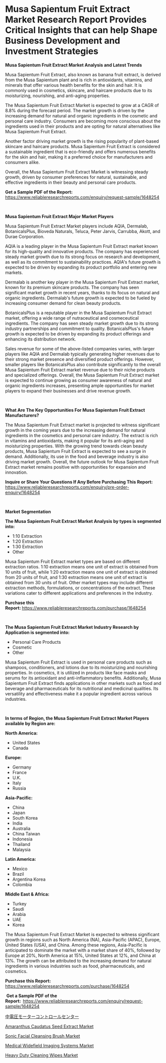 <p><h1>Musa Sapientum Fruit Extract Market Research Report Provides Critical Insights that can help Shape Business Development and Investment Strategies</h1></p><p><strong>Musa Sapientum Fruit Extract Market Analysis and Latest Trends</strong></p>
<p><p>Musa Sapientum Fruit Extract, also known as banana fruit extract, is derived from the Musa Sapientum plant and is rich in antioxidants, vitamins, and minerals that offer various health benefits for the skin and hair. It is commonly used in cosmetics, skincare, and haircare products due to its moisturizing, nourishing, and anti-aging properties.</p><p>The Musa Sapientum Fruit Extract Market is expected to grow at a CAGR of 8.8% during the forecast period. The market growth is driven by the increasing demand for natural and organic ingredients in the cosmetic and personal care industry. Consumers are becoming more conscious about the ingredients used in their products and are opting for natural alternatives like Musa Sapientum Fruit Extract.</p><p>Another factor driving market growth is the rising popularity of plant-based skincare and haircare products. Musa Sapientum Fruit Extract is considered a sustainable ingredient that is eco-friendly and offers numerous benefits for the skin and hair, making it a preferred choice for manufacturers and consumers alike.</p><p>Overall, the Musa Sapientum Fruit Extract Market is witnessing steady growth, driven by consumer preferences for natural, sustainable, and effective ingredients in their beauty and personal care products.</p></p>
<p><strong>Get a Sample PDF of the Report:&nbsp;</strong> <a href="https://www.reliableresearchreports.com/enquiry/request-sample/1648254">https://www.reliableresearchreports.com/enquiry/request-sample/1648254</a></p>
<p>&nbsp;</p>
<p><strong>Musa Sapientum Fruit Extract Major Market Players</strong></p>
<p><p>Musa Sapientum Fruit Extract Market players include AQIA, Dermalab, BotanicalsPlus, Bioveda Naturals, Teluca, Peter Jarvis, Carrubba, Akott, and Durae Corporation. </p><p>AQIA is a leading player in the Musa Sapientum Fruit Extract market known for its high-quality and innovative products. The company has experienced steady market growth due to its strong focus on research and development, as well as its commitment to sustainability practices. AQIA's future growth is expected to be driven by expanding its product portfolio and entering new markets.</p><p>Dermalab is another key player in the Musa Sapientum Fruit Extract market, known for its premium skincare products. The company has seen significant market growth in recent years, thanks to its focus on natural and organic ingredients. Dermalab's future growth is expected to be fueled by increasing consumer demand for clean beauty products.</p><p>BotanicalsPlus is a reputable player in the Musa Sapientum Fruit Extract market, offering a wide range of nutraceutical and cosmeceutical ingredients. The company has seen steady market growth due to its strong industry partnerships and commitment to quality. BotanicalsPlus's future growth is expected to be driven by expanding its product offerings and enhancing its distribution network.</p><p>Sales revenue for some of the above-listed companies varies, with larger players like AQIA and Dermalab typically generating higher revenues due to their strong market presence and diversified product offerings. However, smaller players like BotanicalsPlus also contribute significantly to the overall Musa Sapientum Fruit Extract market revenue due to their niche products and specialized offerings. Overall, the Musa Sapientum Fruit Extract market is expected to continue growing as consumer awareness of natural and organic ingredients increases, presenting ample opportunities for market players to expand their businesses and drive revenue growth.</p></p>
<p>&nbsp;</p>
<p><strong>What Are The Key Opportunities For Musa Sapientum Fruit Extract Manufacturers?</strong></p>
<p><p>The Musa Sapientum Fruit Extract market is projected to witness significant growth in the coming years due to the increasing demand for natural ingredients in the cosmetics and personal care industry. The extract is rich in vitamins and antioxidants, making it popular for its anti-aging and moisturizing properties. With the growing trend towards clean beauty products, Musa Sapientum Fruit Extract is expected to see a surge in demand. Additionally, its use in the food and beverage industry is also driving market growth. Overall, the future outlook for Musa Sapientum Fruit Extract market remains positive with opportunities for expansion and innovation.</p></p>
<p><strong>Inquire or Share Your Questions If Any Before Purchasing This Report:</strong> <a href="https://www.reliableresearchreports.com/enquiry/pre-order-enquiry/1648254">https://www.reliableresearchreports.com/enquiry/pre-order-enquiry/1648254</a></p>
<p>&nbsp;</p>
<p><strong>Market Segmentation</strong></p>
<p><strong>The Musa Sapientum Fruit Extract Market Analysis by types is segmented into:</strong></p>
<p><ul><li>1:10 Extraction</li><li>1:20 Extraction</li><li>1:30 Extraction</li><li>Other</li></ul></p>
<p><p>Musa Sapientum Fruit Extract market types are based on different extraction ratios. 1:10 extraction means one unit of extract is obtained from 10 units of fruit, while 1:20 extraction means one unit of extract is obtained from 20 units of fruit, and 1:30 extraction means one unit of extract is obtained from 30 units of fruit. Other market types may include different extraction methods, formulations, or concentrations of the extract. These variations cater to different applications and preferences in the industry.</p></p>
<p><strong>Purchase this Report:&nbsp;</strong><a href="https://www.reliableresearchreports.com/purchase/1648254">https://www.reliableresearchreports.com/purchase/1648254</a></p>
<p>&nbsp;</p>
<p><strong>The Musa Sapientum Fruit Extract Market Industry Research by Application is segmented into:</strong></p>
<p><ul><li>Personal Care Products</li><li>Cosmetic</li><li>Other</li></ul></p>
<p><p>Musa Sapientum Fruit Extract is used in personal care products such as shampoos, conditioners, and lotions due to its moisturizing and nourishing properties. In cosmetics, it is utilized in products like face masks and serums for its antioxidant and anti-inflammatory benefits. Additionally, Musa Sapientum Fruit Extract finds applications in other markets such as food and beverage and pharmaceuticals for its nutritional and medicinal qualities. Its versatility and effectiveness make it a popular ingredient across various industries.</p></p>
<p>&nbsp;</p>
<p><strong>In terms of Region, the Musa Sapientum Fruit Extract Market Players available by Region are:</strong></p>
<p>
    <p> <strong> North America: </strong>
        <ul>
            <li>United States</li>
            <li>Canada</li>
        </ul>
        </p> 
    <p> <strong> Europe: </strong>
        <ul>
            <li>Germany</li>
            <li>France</li>
            <li>U.K.</li>
            <li>Italy</li>
            <li>Russia</li>
        </ul>
        </p> 
    <p> <strong> Asia-Pacific: </strong>
        <ul>
            <li>China</li>
            <li>Japan</li>
            <li>South Korea</li>
            <li>India</li>
            <li>Australia</li>
            <li>China Taiwan</li>
            <li>Indonesia</li>
            <li>Thailand</li>
            <li>Malaysia</li>
        </ul>
        </p> 
    <p> <strong> Latin America: </strong>
        <ul>
            <li>Mexico</li>
            <li>Brazil</li>
            <li>Argentina Korea</li>
            <li>Colombia</li>
        </ul>
        </p> 
    <p> <strong> Middle East & Africa: </strong>
        <ul>
            <li>Turkey</li>
            <li>Saudi</li>
            <li>Arabia</li>
            <li>UAE</li>
            <li>Korea</li>
        </ul>
    </p>
    </p>
<p><p>The Musa Sapientum Fruit Extract Market is expected to witness significant growth in regions such as North America (NA), Asia-Pacific (APAC), Europe, United States (USA), and China. Among these regions, Asia-Pacific is anticipated to dominate the market with a market share of 40%, followed by Europe at 20%, North America at 15%, United States at 12%, and China at 13%. The growth can be attributed to the increasing demand for natural ingredients in various industries such as food, pharmaceuticals, and cosmetics.</p></p>
<p><strong>Purchase this Report: </strong><a href="https://www.reliableresearchreports.com/purchase/1648254">https://www.reliableresearchreports.com/purchase/1648254</a></p>
<p>&nbsp;<strong>Get a Sample PDF of the Report:&nbsp;&nbsp;</strong><a href="https://www.reliableresearchreports.com/enquiry/request-sample/1648254">https://www.reliableresearchreports.com/enquiry/request-sample/1648254</a></p>
<p><strong></strong></p>
<p><p><a href="https://github.com/ycmtqqhvk3273/Market-Research-Report-List-1/blob/main/7612505191695.md">中電圧モーターコントロールセンター</a></p><p><a href="https://github.com/myacatherineblakecaczo9vcsw/Market-Research-Report-List-1/blob/main/amaranthus-caudatus-seed-extract-market.md">Amaranthus Caudatus Seed Extract Market</a></p><p><a href="https://issuu.com/reportprime-2/docs/sonic-facial-cleansing-brush-market-size-2030.pptx">Sonic Facial Cleansing Brush Market</a></p><p><a href="https://issuu.com/reportprime-2/docs/medical-widefield-imaging-systems-market-size-2030">Medical Widefield Imaging Systems Market</a></p><p><a href="https://view.publitas.com/reportprime-1/heavy-duty-cleaning-wipes-market-provides-detailed-segmentation-of-this-market-based-on-type-application-and-region-and-forecast-for-the-period-from-2023-2030/">Heavy Duty Cleaning Wipes Market</a></p></p>